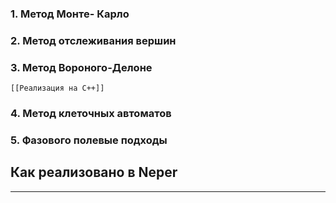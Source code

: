 ### 1. Метод Монте- Карло
### 2. Метод отслеживания вершин
### 3. Метод Вороного-Делоне
	[[Реализация на С++]]
### 4. Метод клеточных автоматов
### 5. Фазового полевые подходы

## Как реализовано в Neper
---

